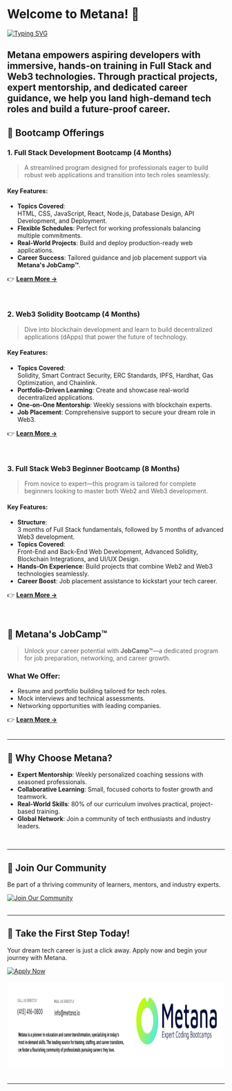 # Welcome to Metana! 👋  
[![Typing SVG](https://readme-typing-svg.herokuapp.com?font=Poppins&weight=600&size=30&pause=1000&color=2B9348&background=161B22&center=true&vCenter=true&width=1000&height=100&lines=Shape+Your+Future+With+Metana!;Master+Web3+and+Full-Stack+Development+🌟)](https://git.io/typing-svg)

## **Metana empowers aspiring developers with immersive, hands-on training in Full Stack and Web3 technologies. Through practical projects, expert mentorship, and dedicated career guidance, we help you land high-demand tech roles and build a future-proof career.**



## 🚀 Bootcamp Offerings  

### **1. Full Stack Development Bootcamp (4 Months)**  
> A streamlined program designed for professionals eager to build robust web applications and transition into tech roles seamlessly.

#### **Key Features**:
- **Topics Covered**:  
  HTML, CSS, JavaScript, React, Node.js, Database Design, API Development, and Deployment.  
- **Flexible Schedules**: Perfect for working professionals balancing multiple commitments.  
- **Real-World Projects**: Build and deploy production-ready web applications.  
- **Career Success**: Tailored guidance and job placement support via **Metana's JobCamp™️**.

👉 **[Learn More →](https://metana.io/full-stack-software-engineer-bootcamp/)**  
<br>
<br>


### **2. Web3 Solidity Bootcamp (4 Months)**  
> Dive into blockchain development and learn to build decentralized applications (dApps) that power the future of technology.

#### **Key Features**:
- **Topics Covered**:  
  Solidity, Smart Contract Security, ERC Standards, IPFS, Hardhat, Gas Optimization, and Chainlink.  
- **Portfolio-Driven Learning**: Create and showcase real-world decentralized applications.  
- **One-on-One Mentorship**: Weekly sessions with blockchain experts.  
- **Job Placement**: Comprehensive support to secure your dream role in Web3.  

👉 **[Learn More →](https://metana.io/web3-solidity-bootcamp-ethereum-blockchain/)**  
<br>
<br>



### **3. Full Stack Web3 Beginner Bootcamp (8 Months)**  
> From novice to expert—this program is tailored for complete beginners looking to master both Web2 and Web3 development.

#### **Key Features**:
- **Structure**:  
  3 months of Full Stack fundamentals, followed by 5 months of advanced Web3 development.  
- **Topics Covered**:  
  Front-End and Back-End Web Development, Advanced Solidity, Blockchain Integrations, and UI/UX Design.  
- **Hands-On Experience**: Build projects that combine Web2 and Web3 technologies seamlessly.  
- **Career Boost**: Job placement assistance to kickstart your tech career.  

👉 **[Learn More →](https://metana.io/web3-beginner-bootcamp/)**  
<br>
<br>



## 💼 **Metana's JobCamp™️**  
> Unlock your career potential with **JobCamp™️**—a dedicated program for job preparation, networking, and career growth.  

### **What We Offer**:
- Resume and portfolio building tailored for tech roles.  
- Mock interviews and technical assessments.  
- Networking opportunities with leading companies.  

👉 **[Learn More →](https://metana.io/jobcamp/)**  
<br>

---

## 🌟 Why Choose Metana?  
- **Expert Mentorship**: Weekly personalized coaching sessions with seasoned professionals.  
- **Collaborative Learning**: Small, focused cohorts to foster growth and teamwork.  
- **Real-World Skills**: 80% of our curriculum involves practical, project-based training.  
- **Global Network**: Join a community of tech enthusiasts and industry leaders.
<br>

---

## 🤝 Join Our Community  
Be part of a thriving community of learners, mentors, and industry experts.  

[![Join Our Community](https://img.shields.io/badge/Join%20Our%20Community-%232B9348?style=for-the-badge&logo=discord&logoColor=7289DA)](https://discord.gg/34HUEGrSfX)  
<br>

---

## 🎯 Take the First Step Today!  
Your dream tech career is just a click away. Apply now and begin your journey with Metana.

[![Apply Now](https://img.shields.io/badge/Apply%20Now-%E2%9E%9C-%232B9348?style=for-the-badge&logo=metana&logoColor=white)](https://metana.io/apply)
<br>
<br>
<img src="./header.png" alt="Metana Logo" style="margin-right: 20px; width: 1200px; height: 200px;">
<br>
<br>

---
